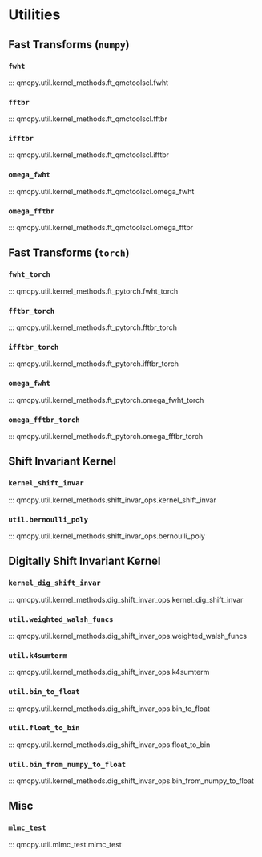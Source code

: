 # Utilities

## Fast Transforms (`numpy`)

### `fwht`

::: qmcpy.util.kernel_methods.ft_qmctoolscl.fwht

### `fftbr`

::: qmcpy.util.kernel_methods.ft_qmctoolscl.fftbr

### `ifftbr`

::: qmcpy.util.kernel_methods.ft_qmctoolscl.ifftbr

### `omega_fwht`

::: qmcpy.util.kernel_methods.ft_qmctoolscl.omega_fwht

### `omega_fftbr`

::: qmcpy.util.kernel_methods.ft_qmctoolscl.omega_fftbr

## Fast Transforms (`torch`)

### `fwht_torch`

::: qmcpy.util.kernel_methods.ft_pytorch.fwht_torch

### `fftbr_torch`

::: qmcpy.util.kernel_methods.ft_pytorch.fftbr_torch

### `ifftbr_torch`

::: qmcpy.util.kernel_methods.ft_pytorch.ifftbr_torch

### `omega_fwht`

::: qmcpy.util.kernel_methods.ft_pytorch.omega_fwht_torch

### `omega_fftbr_torch`

::: qmcpy.util.kernel_methods.ft_pytorch.omega_fftbr_torch

## Shift Invariant Kernel 

### `kernel_shift_invar`

::: qmcpy.util.kernel_methods.shift_invar_ops.kernel_shift_invar

### `util.bernoulli_poly`

::: qmcpy.util.kernel_methods.shift_invar_ops.bernoulli_poly

## Digitally Shift Invariant Kernel

### `kernel_dig_shift_invar`

::: qmcpy.util.kernel_methods.dig_shift_invar_ops.kernel_dig_shift_invar

### `util.weighted_walsh_funcs`

::: qmcpy.util.kernel_methods.dig_shift_invar_ops.weighted_walsh_funcs

### `util.k4sumterm`

::: qmcpy.util.kernel_methods.dig_shift_invar_ops.k4sumterm

### `util.bin_to_float`

::: qmcpy.util.kernel_methods.dig_shift_invar_ops.bin_to_float

### `util.float_to_bin`

::: qmcpy.util.kernel_methods.dig_shift_invar_ops.float_to_bin

### `util.bin_from_numpy_to_float`

::: qmcpy.util.kernel_methods.dig_shift_invar_ops.bin_from_numpy_to_float

## Misc

### `mlmc_test`

::: qmcpy.util.mlmc_test.mlmc_test

